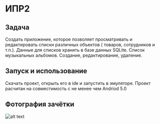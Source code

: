 # ИПР2

## Задача

Cоздать приложение, которое позволяет просматривать и редактировать списки различных объектов ( товаров, сотрудников и т.п.). Данные для списков хранить в базе данных SQLite.
Список музыкальных альбомов. Создание, редактирование, удаление. 

## Запуск и использование

Скачать проект, открыть его в ide и запустить в эмуляторе. Проект раcчитан на совместимость с не менее чем Andriod 5.0

## Фотография зачётки

![alt text](https://i.imgur.com/ELzsKCm.png)
